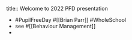 title:: Welcome to 2022 PFD presentation

- #PupilFreeDay #[[Brian Parr]] #WholeSchool
- see #[[Behaviour Management]]
-